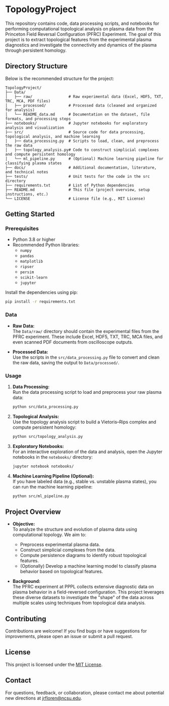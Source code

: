 # TopologyProject

This repository contains code, data processing scripts, and notebooks for performing computational topological analysis on plasma data from the Princeton Field Reversal Configuration (PFRC) Experiment. The goal of this project is to extract topological features from the experimental plasma diagnostics and investigate the connectivity and dynamics of the plasma through persistent homology.

## Directory Structure

Below is the recommended structure for the project:

```
TopologyProject/
├── Data/
│   ├── raw/                # Raw experimental data (Excel, HDF5, TXT, TRC, MCA, PDF files)
│   ├── processed/          # Processed data (cleaned and organized for analysis)
│   └── README_data.md      # Documentation on the dataset, file formats, and processing steps
├── notebooks/              # Jupyter notebooks for exploratory analysis and visualization
├── src/                    # Source code for data processing, topological analysis, and machine learning
│   ├── data_processing.py  # Scripts to load, clean, and preprocess the raw data
│   ├── topology_analysis.py# Code to construct simplicial complexes and compute persistent homology
│   └── ml_pipeline.py      # (Optional) Machine learning pipeline for classifying plasma states
├── docs/                   # Additional documentation, literature, and technical notes
├── tests/                  # Unit tests for the code in the src directory
├── requirements.txt        # List of Python dependencies
├── README.md               # This file (project overview, setup instructions, etc.)
└── LICENSE                 # License file (e.g., MIT License)
```

## Getting Started

### Prerequisites

- Python 3.8 or higher  
- Recommended Python libraries:
  - `numpy`
  - `pandas`
  - `matplotlib`
  - `ripser`
  - `persim`
  - `scikit-learn`
  - `jupyter`

Install the dependencies using pip:

```bash
pip install -r requirements.txt
```

### Data

- **Raw Data:**  
  The `Data/raw/` directory should contain the experimental files from the PFRC experiment. These include Excel, HDF5, TXT, TRC, MCA files, and even scanned PDF documents from oscilloscope outputs.

- **Processed Data:**  
  Use the scripts in the `src/data_processing.py` file to convert and clean the raw data, saving the output to `Data/processed/`.

### Usage

1. **Data Processing:**  
   Run the data processing script to load and preprocess your raw plasma data:
   ```bash
   python src/data_processing.py
   ```

2. **Topological Analysis:**  
   Use the topology analysis script to build a Vietoris–Rips complex and compute persistent homology:
   ```bash
   python src/topology_analysis.py
   ```

3. **Exploratory Notebooks:**  
   For an interactive exploration of the data and analysis, open the Jupyter notebooks in the `notebooks/` directory:
   ```bash
   jupyter notebook notebooks/
   ```

4. **Machine Learning Pipeline (Optional):**  
   If you have labeled data (e.g., stable vs. unstable plasma states), you can run the machine learning pipeline:
   ```bash
   python src/ml_pipeline.py
   ```

## Project Overview

- **Objective:**  
  To analyze the structure and evolution of plasma data using computational topology. We aim to:
  - Preprocess experimental plasma data.
  - Construct simplicial complexes from the data.
  - Compute persistence diagrams to identify robust topological features.
  - (Optionally) Develop a machine learning model to classify plasma behavior based on topological features.

- **Background:**  
  The PFRC experiment at PPPL collects extensive diagnostic data on plasma behavior in a field-reversed configuration. This project leverages these diverse datasets to investigate the "shape" of the data across multiple scales using techniques from topological data analysis.

## Contributing

Contributions are welcome! If you find bugs or have suggestions for improvements, please open an issue or submit a pull request.

## License

This project is licensed under the [MIT License](LICENSE).

## Contact

For questions, feedback, or collaboration, please contact me about potential new directions at jrfloren@ncsu.edu.
